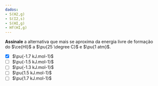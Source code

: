 ```yaml
---
dados:
- S(H2,g)
- S(I2,s)
- S(HI,g)
- Hf(HI,g)
--- 
```


**Assinale** a alternativa que mais se aproxima da energia livre de formação do $\ce{HI}$ a $\pu{25 \degree C}$ e $\pu{1 atm}$.

- [x] $\pu{-1.7 kJ.mol-1}$
- [ ] $\pu{-1.5 kJ.mol-1}$
- [ ] $\pu{-1.3 kJ.mol-1}$
- [ ] $\pu{1.5 kJ.mol-1}$
- [ ] $\pu{1.7 kJ.mol-1}$